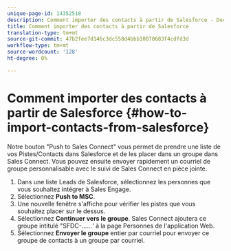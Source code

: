 ```yaml
---
unique-page-id: 14352518
description: Comment importer des contacts à partir de Salesforce - Documents marketing - Documentation du produit
title: Comment importer des contacts à partir de Salesforce
translation-type: tm+mt
source-git-commit: 47b2fee7d146c3dc558d4bbb10070683f4cdfd3d
workflow-type: tm+mt
source-wordcount: '128'
ht-degree: 0%

---
```



# Comment importer des contacts à partir de Salesforce {#how-to-import-contacts-from-salesforce}

Notre bouton &quot;Push to Sales Connect&quot; vous permet de prendre une liste de vos Pistes/Contacts dans Salesforce et de les placer dans un groupe dans Sales Connect. Vous pouvez ensuite envoyer rapidement un courriel de groupe personnalisable avec le suivi de Sales Connect en pièce jointe.

1. Dans une liste Leads de Salesforce, sélectionnez les personnes que vous souhaitez intégrer à Sales Engage.
1. Sélectionnez **Push to MSC**.
1. Une nouvelle fenêtre s&#39;affiche pour vérifier les pistes que vous souhaitez placer sur le dessus.
1. Sélectionnez **Continuer vers le groupe**. Sales Connect ajoutera ce groupe intitulé &quot;SFDC-......*&#39;* à la page Personnes de l&#39;application [](http://toutapp.com/)Web.
1. Sélectionnez **Envoyer le groupe** entier par courriel pour envoyer ce groupe de contacts à un groupe par courriel.

